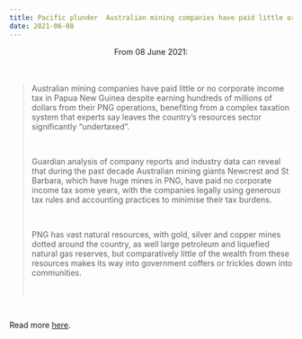 ```yaml
---
title: Pacific plunder  Australian mining companies have paid little or no corporate income tax in PNG despite huge profits
date: 2021-06-08
---
```


<center>From 08 June 2021:</center><br><br>

<blockquote><p>Australian mining companies have paid little or no corporate income tax in Papua New Guinea despite earning hundreds of millions of dollars from their PNG operations, benefiting from a complex taxation system that experts say leaves the country’s resources sector significantly “undertaxed”.</p><br>

<p>Guardian analysis of company reports and industry data can reveal that during the past decade Australian mining giants Newcrest and St Barbara, which have huge mines in PNG, have paid no corporate income tax some years, with the companies legally using generous tax rules and accounting practices to minimise their tax burdens.</p><br>

<p>PNG has vast natural resources, with gold, silver and copper mines dotted around the country, as well large petroleum and liquefied natural gas reserves, but comparatively little of the wealth from these resources makes its way into government coffers or trickles down into communities.</p><br>

</blockquote><br>

<p>Read more <a href="https://www.theguardian.com/world/2021/jun/09/australian-mining-companies-have-paid-little-or-no-corporate-income-tax-in-png-despite-huge-profits">here</a>.</p>